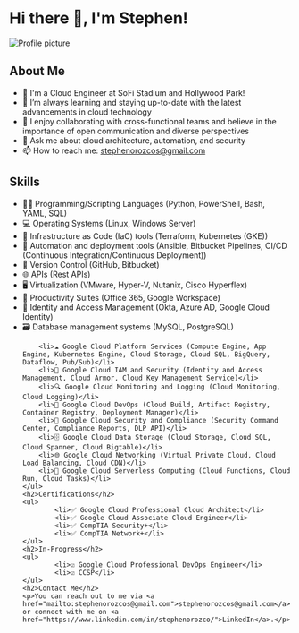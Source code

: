 <body>
	<h1>Hi there 👋, I'm Stephen!</h1>
	<img src="https://media.licdn.com/dms/image/D5616AQGLey6iVzhbqA/profile-displaybackgroundimage-shrink_350_1400/0/1677831212657?e=1687392000&amp;v=beta&amp;t=djQOvNWaSwA0AHVTyo0T13LJd0rtPU-qpIGBwju0F68" alt="Profile picture">
	<h2>About Me</h2>
	<ul>
		<li>🏈 I'm a Cloud Engineer at SoFi Stadium and Hollywood Park!</li>
		<li>🌱 I’m always learning and staying up-to-date with the latest advancements in cloud technology</li>
		<li>👯 I enjoy collaborating with cross-functional teams and believe in the importance of open communication and diverse perspectives</li>
		<li>💬 Ask me about cloud architecture, automation, and security</li>
		<li>📫 How to reach me: <a href="mailto:stephenorozcos@gmail.com">stephenorozcos@gmail.com</a></li>
	</ul>
	<h2>Skills</h2>
	<ul>
		<li>👨‍💻 Programming/Scripting Languages (Python, PowerShell, Bash, YAML, SQL)</li>
		<li>💻 Operating Systems (Linux, Windows Server)</li>
		<li>🚀 Infrastructure as Code (IaC) tools (Terraform, Kubernetes (GKE))</li>
		<li>🤖 Automation and deployment tools (Ansible, Bitbucket Pipelines, CI/CD (Continuous Integration/Continuous Deployment))</li>
		<li>🔑 Version Control (GitHub, Bitbucket)</li>
		<li>🌐 APIs (Rest APIs)</li>
		<li>🖥️ Virtualization (VMware, Hyper-V, Nutanix, Cisco Hyperflex)</li>
		<li>🔧 Productivity Suites (Office 365, Google Workspace)</li>
		<li>🔑 Identity and Access Management (Okta, Azure AD, Google Cloud Identity)</li>
		<li>🗃️ Database management systems (MySQL, PostgreSQL)</li>

		<li>☁️ Google Cloud Platform Services (Compute Engine, App Engine, Kubernetes Engine, Cloud Storage, Cloud SQL, BigQuery, Dataflow, Pub/Sub)</li>
		<li>🔑 Google Cloud IAM and Security (Identity and Access Management, Cloud Armor, Cloud Key Management Service)</li>
		<li>🔍 Google Cloud Monitoring and Logging (Cloud Monitoring, Cloud Logging)</li>
		<li>🧪 Google Cloud DevOps (Cloud Build, Artifact Registry, Container Registry, Deployment Manager)</li>
		<li>🔐 Google Cloud Security and Compliance (Security Command Center, Compliance Reports, DLP API)</li>
		<li>🗄️ Google Cloud Data Storage (Cloud Storage, Cloud SQL, Cloud Spanner, Cloud Bigtable)</li>
		<li>🌐 Google Cloud Networking (Virtual Private Cloud, Cloud Load Balancing, Cloud CDN)</li>
		<li>🚀 Google Cloud Serverless Computing (Cloud Functions, Cloud Run, Cloud Tasks)</li>
	</ul>
	<h2>Certifications</h2>
	<ul>
			<li>✅ Google Cloud Professional Cloud Architect</li>
			<li>✅ Google Cloud Associate Cloud Engineer</li>
			<li>✅ CompTIA Security+</li>
			<li>✅ CompTIA Network+</li>
	</ul>
	<h2>In-Progress</h2>
	<ul>
			<li>☑️ Google Cloud Professional DevOps Engineer</li>
			<li>☑️ CCSP</li>
	</ul>
	<h2>Contact Me</h2>
	<p>You can reach out to me via <a href="mailto:stephenorozcos@gmail.com">stephenorozcos@gmail.com</a> or connect with me on <a href="https://www.linkedin.com/in/stephenorozco/">LinkedIn</a>.</p>
</body>
